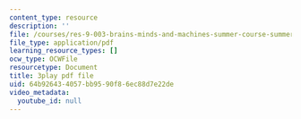 ```yaml
---
content_type: resource
description: ''
file: /courses/res-9-003-brains-minds-and-machines-summer-course-summer-2015/64b926434057bb9590f86ec88d7e22de_opMnuRnfaX0.pdf
file_type: application/pdf
learning_resource_types: []
ocw_type: OCWFile
resourcetype: Document
title: 3play pdf file
uid: 64b92643-4057-bb95-90f8-6ec88d7e22de
video_metadata:
  youtube_id: null
---
```

